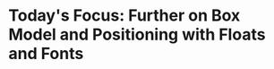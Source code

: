 Today's Focus: Further on Box Model and Positioning with Floats and Fonts
=========================================================================


